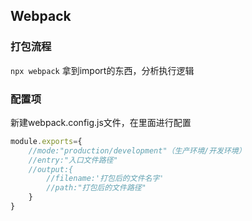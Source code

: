 ## Webpack
### 打包流程
`npx webpack`
拿到import的东西，分析执行逻辑
### 配置项
新建webpack.config.js文件，在里面进行配置
```js
module.exports={
	//mode:"production/development"（生产环境/开发环境）
	//entry:"入口文件路径"
	//output:{
		//filename:'打包后的文件名字'
		//path:"打包后的文件路径"
	}
}
```
